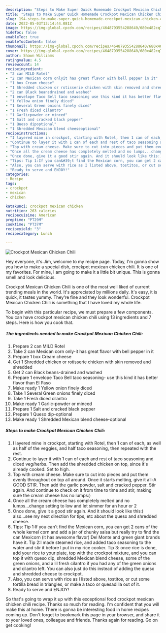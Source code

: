 ```yaml
---
description: "Steps to Make Super Quick Homemade Crockpot Mexican Chicken Chili"
title: "Steps to Make Super Quick Homemade Crockpot Mexican Chicken Chili"
slug: 194-steps-to-make-super-quick-homemade-crockpot-mexican-chicken-chili
date: 2022-05-03T13:14:44.081Z
image: https://img-global.cpcdn.com/recipes/4648793554288640/680x482cq70/crockpot-mexican-chicken-chili-recipe-main-photo.jpg
hideToc: false
enableToc: true
enableTocContent: false
thumbnail: https://img-global.cpcdn.com/recipes/4648793554288640/680x482cq70/crockpot-mexican-chicken-chili-recipe-main-photo.jpg
cover: https://img-global.cpcdn.com/recipes/4648793554288640/680x482cq70/crockpot-mexican-chicken-chili-recipe-main-photo.jpg
author: Shawn Williams
ratingvalue: 4.5
reviewcount: 14
recipeingredient:
- "2 can MILD Rotel"
- "2 can Mexican corn onlyit has great flavor with bell pepper in it"
- "1 box Cream cheese"
- "1 Shredded chicken or rotisserie chicken with skin removed and shredded"
- "2 can Black beansdrained and washed"
- "1 envelope Taco Bell taco seasoning use this kind it has better flavor than El Paso"
- "1 Yellow onion finely diced"
- "1 Several Green onions finely diced"
- "1 Fresh diced cilantro"
- "1 Garlicpowder or minced"
- "1 Salt and cracked black pepper"
- "1 Queso dipoptional"
- "1 Shredded Mexican blend cheeseoptional"
recipeinstructions:
- "I layered mine in crockpot, starting with Rotel, then 1 can of each, as well as half of the veggies, and half taco seasoning, then repeated with the rest."
- "Continue to layer it with 1 can of each and rest of taco seasoning and diced veg/herbs. Then add the shredded chicken on top, since it&#39;s already cooked. Set to high."
- "Top with cream cheese. Make sure to cut into pieces and put them evenly throughout on top all around. Once it starts melting, give it all-A GOOD STIR. Then add the garlic powder, salt and cracked pepper. Stir again. And continue to check on it from time to time and stir, making sure the cream cheese has no lumps:)"
- "Once all the cream cheese has completely melted and no lumps...change setting to low and let simmer for an hour or 2"
- "Once done, give it a good stir again. And it should look like this:) also...see my next direction for tips, etc about the queso and shredded cheese."
- "Tips: Tip 1:If you can&#39;t find the Mexican corn, you can get 2 cans of the whole kernel  corn and add a jar of chunky salsa but really try to find the can Mexicorn (it has awesome flavor) Del Monte and green giant brands have it. Tip 2:I made steamed rice, and added taco seasoning to the water and stir it before I put in my rice cooker. Tip 3: once rice is done, add your rice to your plate, top with the crockpot mixture, and you can top it with queso dip, shredded Mexican blend cheese, some of the green onions, and a lil fresh cilantro if you had any of the green onions and cilantro left. You can also just do this instead of adding the queso and shredded cheese to crockpot."
- "Also, you can serve with rice as I listed above, tostitos, or cut some tortilla bread in triangles, or make a taco or quesadilla out of it."
- "Ready to serve and ENJOY!"
categories:
- Recipe
tags:
- crockpot
- mexican
- chicken

katakunci: crockpot mexican chicken 
nutrition: 263 calories
recipecuisine: American
preptime: "PT29M"
cooktime: "PT37M"
recipeyield: "3"
recipecategory: Lunch

---
```



![Crockpot Mexican Chicken Chili](https://img-global.cpcdn.com/recipes/4648793554288640/680x482cq70/crockpot-mexican-chicken-chili-recipe-main-photo.jpg)

Hey everyone, it's Jim, welcome to my recipe page. Today, I'm gonna show you how to make a special dish, crockpot mexican chicken chili. It is one of my favorites. For mine, I am going to make it a little bit unique. This is gonna smell and look delicious.

Crockpot Mexican Chicken Chili is one of the most well liked of current trending meals in the world. It's appreciated by millions daily. It's easy, it is quick, it tastes yummy. They're fine and they look wonderful. Crockpot Mexican Chicken Chili is something that I have loved my whole life.




To begin with this particular recipe, we must prepare a few components. You can have crockpot mexican chicken chili using 13 ingredients and 7 steps. Here is how you cook that.

<!--inarticleads1-->

##### The ingredients needed to make Crockpot Mexican Chicken Chili:

1. Prepare 2 can MILD Rotel
1. Take 2 can Mexican corn only-it has great flavor with bell pepper in it
1. Prepare 1 box Cream cheese
1. Get 1 Shredded chicken or rotisserie chicken with skin removed and shredded
1. Get 2 can Black beans-drained and washed
1. Prepare 1 envelope Taco Bell taco seasoning- use this kind it has better flavor than El Paso
1. Make ready 1 Yellow onion finely diced
1. Take 1 Several Green onions finely diced
1. Take 1 Fresh diced cilantro
1. Make ready 1 Garlic-powder or minced
1. Prepare 1 Salt and cracked black pepper
1. Prepare 1 Queso dip-optional
1. Make ready 1 Shredded Mexican blend cheese-optional




<!--inarticleads2-->

##### Steps to make Crockpot Mexican Chicken Chili:

1. I layered mine in crockpot, starting with Rotel, then 1 can of each, as well as half of the veggies, and half taco seasoning, then repeated with the rest.
1. Continue to layer it with 1 can of each and rest of taco seasoning and diced veg/herbs. Then add the shredded chicken on top, since it&#39;s already cooked. Set to high.
1. Top with cream cheese. Make sure to cut into pieces and put them evenly throughout on top all around. Once it starts melting, give it all-A GOOD STIR. Then add the garlic powder, salt and cracked pepper. Stir again. And continue to check on it from time to time and stir, making sure the cream cheese has no lumps:)
1. Once all the cream cheese has completely melted and no lumps...change setting to low and let simmer for an hour or 2
1. Once done, give it a good stir again. And it should look like this:) also...see my next direction for tips, etc about the queso and shredded cheese.
1. Tips: Tip 1:If you can&#39;t find the Mexican corn, you can get 2 cans of the whole kernel  corn and add a jar of chunky salsa but really try to find the can Mexicorn (it has awesome flavor) Del Monte and green giant brands have it. Tip 2:I made steamed rice, and added taco seasoning to the water and stir it before I put in my rice cooker. Tip 3: once rice is done, add your rice to your plate, top with the crockpot mixture, and you can top it with queso dip, shredded Mexican blend cheese, some of the green onions, and a lil fresh cilantro if you had any of the green onions and cilantro left. You can also just do this instead of adding the queso and shredded cheese to crockpot.
1. Also, you can serve with rice as I listed above, tostitos, or cut some tortilla bread in triangles, or make a taco or quesadilla out of it.
1. Ready to serve and ENJOY!



So that's going to wrap it up with this exceptional food crockpot mexican chicken chili recipe. Thanks so much for reading. I'm confident that you will make this at home. There is gonna be interesting food in home recipes coming up. Don't forget to bookmark this page in your browser, and share it to your loved ones, colleague and friends. Thanks again for reading. Go on get cooking!
